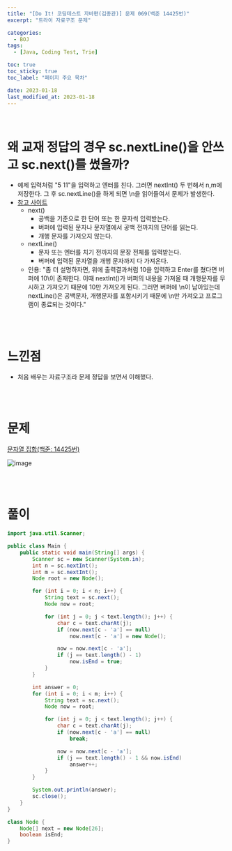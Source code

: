 ```yaml
---
title: "[Do It! 코딩테스트 자바편(김종관)] 문제 069(백준 14425번)"
excerpt: "트라이 자료구조 문제"

categories:
  - BOJ
tags:
  - [Java, Coding Test, Trie]

toc: true
toc_sticky: true
toc_label: "페이지 주요 목차"

date: 2023-01-18
last_modified_at: 2023-01-18
---
```


<br>

# 왜 교재 정답의 경우 sc.nextLine()을 안쓰고 sc.next()를 썼을까?

- 예제 입력처럼 "5 11"을 입력하고 엔터를 친다. 그러면 nextInt() 두 번해서 n,m에 저장한다. 그 후 sc.nextLine()을 하게 되면 \n을 읽어들여서 문제가 발생한다.
- [참고 사이트](<https://velog.io/@suyyeon/JAVA-Scanner%ED%81%B4%EB%9E%98%EC%8A%A4-next-nextLine-%EC%B0%A8%EC%9D%B4#:~:text=%F0%9F%93%8C%20%EC%9E%85%EC%B6%9C%EB%A0%A5%EC%8B%9C%20%EC%A3%BC%EC%9D%98%EC%82%AC%ED%95%AD,-import%20java.&text=next()%EB%8A%94%20%EA%B0%9C%ED%96%89%EB%AC%B8%EC%9E%90,%EC%97%90%2010%5C%EC%9D%B4%20%EC%A1%B4%EC%9E%AC%ED%95%9C%EB%8B%A4.>)
  - next()
    - 공백을 기준으로 한 단어 또는 한 문자씩 입력받는다.
    - 버퍼에 입력된 문자나 문자열에서 공백 전까지의 단어를 읽는다.
    - 개행 문자를 가져오지 않는다.
  - nextLine()
    - 문자 또는 엔터를 치기 전까지의 문장 전체를 입력받는다.
    - 버퍼에 입력된 문자열을 개행 문자까지 다 가져온다.
  - 인용: "좀 더 설명하자면, 위에 출력결과처럼 10을 입력하고 Enter를 쳤다면 버퍼에 10\이 존재한다. 이때 nextInt()가 버퍼의 내용을 가져올 때 개행문자를 무시하고 가져오기 때문에 10만 가져오게 된다. 그러면 버퍼에 \n이 남아있는데 nextLine()은 공백문자, 개행문자를 포함시키기 때문에 \n만 가져오고 프로그램이 종료되는 것이다."

<br><br>

# 느낀점

- 처음 배우는 자료구조라 문제 정답을 보면서 이해했다.

<br><br>

# 문제

[문자열 집합(백준: 14425번)](https://www.acmicpc.net/problem/14425)

![image](https://user-images.githubusercontent.com/112764753/213078215-44d1ee51-9ced-4a6f-ac82-675e4829c6f1.png)

<br><br>

# 풀이

```java
import java.util.Scanner;

public class Main {
    public static void main(String[] args) {
        Scanner sc = new Scanner(System.in);
        int n = sc.nextInt();
        int m = sc.nextInt();
        Node root = new Node();

        for (int i = 0; i < n; i++) {
            String text = sc.next();
            Node now = root;

            for (int j = 0; j < text.length(); j++) {
                char c = text.charAt(j);
                if (now.next[c - 'a'] == null)
                    now.next[c - 'a'] = new Node();

                now = now.next[c - 'a'];
                if (j == text.length() - 1)
                    now.isEnd = true;
            }
        }

        int answer = 0;
        for (int i = 0; i < m; i++) {
            String text = sc.next();
            Node now = root;

            for (int j = 0; j < text.length(); j++) {
                char c = text.charAt(j);
                if (now.next[c - 'a'] == null)
                    break;

                now = now.next[c - 'a'];
                if (j == text.length() - 1 && now.isEnd)
                    answer++;
            }
        }

        System.out.println(answer);
        sc.close();
    }
}

class Node {
    Node[] next = new Node[26];
    boolean isEnd;
}
```
